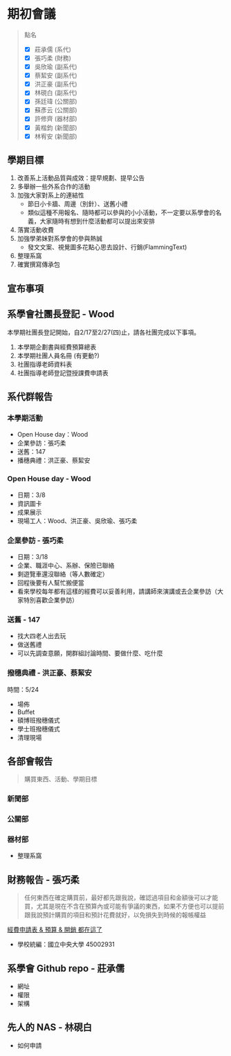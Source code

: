# 期初會議

> 點名
>
> - [x] 莊承儒 (系代)
> - [x] 張巧柔 (財務)
> - [x] 吳欣瑜 (副系代)
> - [x] 蔡絜安 (副系代)
> - [x] 洪正豪 (副系代)
> - [x] 林硯白 (副系代)
> - [x] 孫廷瑋 (公關部)
> - [x] 蘇彥云 (公關部)
> - [x] 許修齊 (器材部)
> - [x] 黃楷鈞 (新聞部)
> - [x] 林宥安 (新聞部)

## 學期目標

1. 改善系上活動品質與成效：提早規劃、提早公告
2. 多舉辦一些外系合作的活動
3. 加強大家對系上的連結性
   - 節日小卡牆、周邊（別針）、送舊小禮
   - 類似這種不用報名、隨時都可以參與的小小活動，不一定要以系學會的名義，大家隨時有想到什麼活動都可以提出來安排
4. 落實活動收費
5. 加強學弟妹對系學會的參與熱誠
   - 發文文案、視覺圖多花點心思去設計、行銷(FlammingText)
6. 整理系窩
7. 確實撰寫傳承包

## 宣布事項

## 系學會社團長登記 - Wood

本學期社團長登記開始，自2/17至2/27(四)止，請各社團完成以下事項。

1. 本學期企劃書與經費預算總表
2. 本學期社團人員名冊 (有更動?)
3. 社團指導老師資料表
4. 社團指導老師登記暨授課費申請表

## 系代群報告

### 本學期活動

- Open House day：Wood
- 企業參訪：張巧柔
- 送舊：147
- 播穗典禮：洪正豪、蔡絜安

### Open House day - Wood

- 日期：3/8
- 資訊圖卡
- 成果展示
- 現場工人：Wood、洪正豪、吳欣瑜、張巧柔

### 企業參訪 - 張巧柔

- 日期：3/18
- 企業、職涯中心、系辦、保險已聯絡
- 剩遊覽車還沒聯絡（等人數確定）
- 回程後要有人幫忙搬便當
- 看來學校每年都有這樣的經費可以妥善利用，請講師來演講或去企業參訪（大家特別喜歡企業參訪）

### 送舊 - 147

- 找大四老人出去玩
- 做送舊禮
- 可以先調查意願，開群組討論時間、要做什麼、吃什麼

### 撥穗典禮 - 洪正豪、蔡絜安

時間：5/24

- 場佈
- Buffet
- 碩博班撥穗儀式
- 學士班撥穗儀式
- 清理現場

## 各部會報告

> 購買東西、活動、學期目標

### 新聞部

### 公關部

### 器材部

- 整理系窩

## 財務報告 - 張巧柔

> 任何東西在確定購買前，最好都先跟我說，確認過項目和金額後可以才能買，尤其是現在不含在預算內或可能有爭議的東西，如果不方便也可以提前跟我說預計購買的項目和預計花費就好，以免損失到時候的報帳權益

[經費申請表 & 預算 & 開銷 都在這了](https://drive.google.com/drive/folders/1-LyPV1JhfjSKeDbrZ9_MAFOIpqN6ctHR)

- 學校統編：國立中央大學 45002931

## 系學會 Github repo - 莊承儒

- 網址
- 權限
- 架構

## 先人的 NAS - 林硯白

- 如何申請
